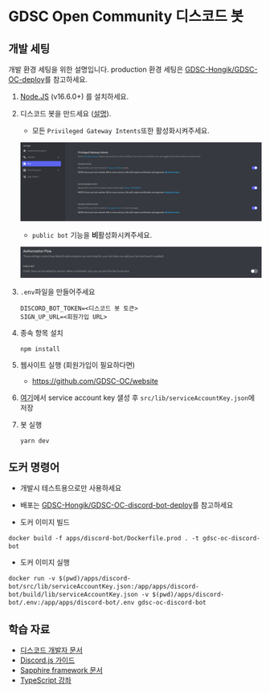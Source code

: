 # GDSC Open Community 디스코드 봇

## 개발 세팅

개발 환경 세팅을 위한 설명입니다. production 환경 세팅은
[GDSC-Hongik/GDSC-OC-deploy](https://github.com/GDSC-Hongik/GDSC-OC-deploy)를 참고하세요.

1. [Node.JS](https://nodejs.org) (v16.6.0+) 를 설치하세요.

2. 디스코드 봇을 만드세요
   ([설명](https://discordjs.guide/preparations/setting-up-a-bot-application.html)).

   - 모든 `Privileged Gateway Intents`또한 활성화시켜주세요.

   ![gateway intents](/.github/img/privileged-gateway-intents.png)

   - `public bot` 기능을 **비**활성화시켜주세요.

   ![gateway intents](/.github/img/public-bot.png)

3. `.env`파일을 만들어주세요

   ```dosini
   DISCORD_BOT_TOKEN=<디스코드 봇 토큰>
   SIGN_UP_URL=<회원가입 URL>
   ```

4. 종속 항목 설치

   ```
   npm install
   ```

5. 웹사이트 실행 (회원가입이 필요하다면)

   - https://github.com/GDSC-OC/website

6. [여기](https://console.firebase.google.com/u/0/project/gdsc-oc-beta/settings/serviceaccounts/adminsdk)에서 service account key 샐성 후 `src/lib/serviceAccountKey.json`에 저장

7. 봇 실행

   ```
   yarn dev
   ```

## 도커 명령어

- 개발시 테스트용으로만 사용하세요
- 배포는 [GDSC-Hongik/GDSC-OC-discord-bot-deploy](https://github.com/GDSC-Hongik/GDSC-OC-discord-bot-deploy)를 참고하세요

- 도커 이미지 빌드

```
docker build -f apps/discord-bot/Dockerfile.prod . -t gdsc-oc-discord-bot
```

- 도커 이미지 실행

```
docker run -v $(pwd)/apps/discord-bot/src/lib/serviceAccountKey.json:/app/apps/discord-bot/build/lib/serviceAccountKey.json -v $(pwd)/apps/discord-bot/.env:/app/apps/discord-bot/.env gdsc-oc-discord-bot
```

## 학습 자료

- [디스코드 개발자 문서](https://discord.com/developers/docs)
- [Discord.js 가이드](https://discordjs.guide)
- [Sapphire framework 문서](https://sapphirejs.dev/docs/General/Welcome)
- [TypeScript 강좌](https://www.typescripttutorial.net)
